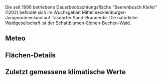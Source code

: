 <script setup>
    import TablePerPlot from '../../components/TablePerPlot.vue'
    import Jumbo from '../../components/Jumbo.vue'
    import { ref, onMounted } from 'vue'
    import LastClimateValues from '../../components/LastClimateValues.vue';

    let code_plot = ref('1202');
</script>


<Jumbo image="/level2/1202-Beerenbusch_Bestand_resized.jpg" titled="Beerenbusch Kiefer"/>

Die seit 1996 betriebene Dauerbeobachtungsfläche "Beerenbusch Kiefer" (1202) befindet sich im Wuchsgebiet Mittelmecklenburger-Jungmoränenland auf Tasdorfer Sand-Braunerde. Die natürliche Waldgesellschaft ist der Schattblumen-Eichen-Buchen-Wald.

## Meteo

## Flächen-Details

<TablePerPlot  :code_plot="code_plot" />

## Zuletzt gemessene klimatische Werte
<LastClimateValues :code_plot="code_plot" :code_variable="code_variable"/>